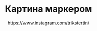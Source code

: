 ---
title: Картина маркером
description: Картина, 30Х30
author: https://www.instagram.com/trikstertin/
cost: 16000₸
---